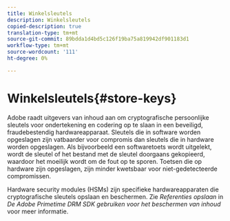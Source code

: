 ```yaml
---
title: Winkelsleutels
description: Winkelsleutels
copied-description: true
translation-type: tm+mt
source-git-commit: 89bdda1d4bd5c126f19ba75a819942df901183d1
workflow-type: tm+mt
source-wordcount: '111'
ht-degree: 0%

---
```



# Winkelsleutels{#store-keys}

Adobe raadt uitgevers van inhoud aan om cryptografische persoonlijke sleutels voor ondertekening en codering op te slaan in een beveiligd, fraudebestendig hardwareapparaat. Sleutels die in software worden opgeslagen zijn vatbaarder voor compromis dan sleutels die in hardware worden opgeslagen. Als bijvoorbeeld een softwaretoets wordt uitgelekt, wordt de sleutel of het bestand met de sleutel doorgaans gekopieerd, waardoor het moeilijk wordt om de fout op te sporen. Toetsen die op hardware zijn opgeslagen, zijn minder kwetsbaar voor niet-gedetecteerde compromissen.

Hardware security modules (HSMs) zijn specifieke hardwareapparaten die cryptografische sleutels opslaan en beschermen. Zie *Referenties opslaan* in *De Adobe Primetime DRM SDK gebruiken voor het beschermen van inhoud* voor meer informatie.
